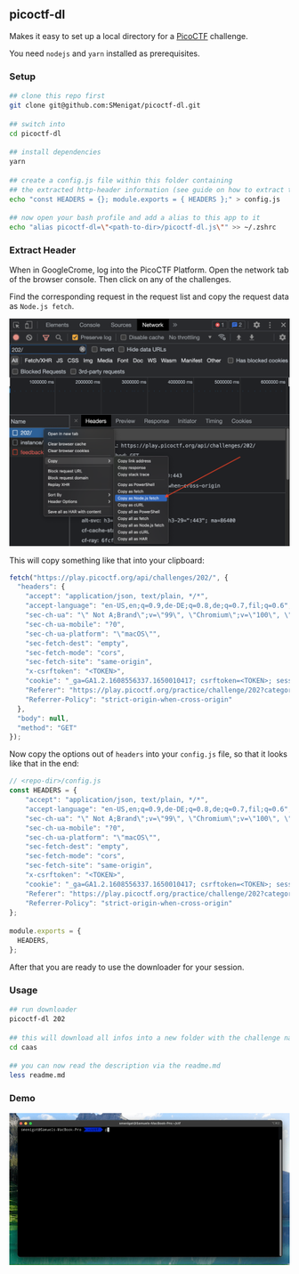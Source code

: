 ## picoctf-dl

Makes it easy to set up a local directory for a [PicoCTF](https://picoctf.org/) challenge.

You need `nodejs` and `yarn` installed as prerequisites.

### Setup

```bash
## clone this repo first
git clone git@github.com:SMenigat/picoctf-dl.git

## switch into
cd picoctf-dl

## install dependencies
yarn

## create a config.js file within this folder containing
## the extracted http-header information (see guide on how to extract that)
echo "const HEADERS = {}; module.exports = { HEADERS };" > config.js

## now open your bash profile and add a alias to this app to it
echo "alias picoctf-dl=\"<path-to-dir>/picoctf-dl.js\"" >> ~/.zshrc
```

### Extract Header

When in GoogleCrome, log into the PicoCTF Platform. Open the network tab of the browser console. Then click on any of the challenges.

Find the corresponding request in the request list and copy the request data as `Node.js fetch`.

![copy-as-node-fetch](./media/copy-as-node-fetch.png)

This will copy something like that into your clipboard:

```JavaScript
fetch("https://play.picoctf.org/api/challenges/202/", {
  "headers": {
    "accept": "application/json, text/plain, */*",
    "accept-language": "en-US,en;q=0.9,de-DE;q=0.8,de;q=0.7,fil;q=0.6",
    "sec-ch-ua": "\" Not A;Brand\";v=\"99\", \"Chromium\";v=\"100\", \"Google Chrome\";v=\"100\"",
    "sec-ch-ua-mobile": "?0",
    "sec-ch-ua-platform": "\"macOS\"",
    "sec-fetch-dest": "empty",
    "sec-fetch-mode": "cors",
    "sec-fetch-site": "same-origin",
    "x-csrftoken": "<TOKEN>",
    "cookie": "_ga=GA1.2.1608556337.1650010417; csrftoken=<TOKEN>; sessionid=<SESSID>; _gid=GA1.2.131558942.1650134071; _gat=1",
    "Referer": "https://play.picoctf.org/practice/challenge/202?category=1&page=1&solved=1",
    "Referrer-Policy": "strict-origin-when-cross-origin"
  },
  "body": null,
  "method": "GET"
});
```

Now copy the options out of `headers` into your `config.js` file, so that it looks like that in the end:

```JavaScript
// <repo-dir>/config.js
const HEADERS = {
    "accept": "application/json, text/plain, */*",
    "accept-language": "en-US,en;q=0.9,de-DE;q=0.8,de;q=0.7,fil;q=0.6",
    "sec-ch-ua": "\" Not A;Brand\";v=\"99\", \"Chromium\";v=\"100\", \"Google Chrome\";v=\"100\"",
    "sec-ch-ua-mobile": "?0",
    "sec-ch-ua-platform": "\"macOS\"",
    "sec-fetch-dest": "empty",
    "sec-fetch-mode": "cors",
    "sec-fetch-site": "same-origin",
    "x-csrftoken": "<TOKEN>",
    "cookie": "_ga=GA1.2.1608556337.1650010417; csrftoken=<TOKEN>; sessionid=<SESSID>; _gid=GA1.2.131558942.1650134071; _gat=1",
    "Referer": "https://play.picoctf.org/practice/challenge/202?category=1&page=1&solved=1",
    "Referrer-Policy": "strict-origin-when-cross-origin"
};

module.exports = {
  HEADERS,
};
```

After that you are ready to use the downloader for your session.

### Usage

```bash
## run downloader
picoctf-dl 202

## this will download all infos into a new folder with the challenge name
cd caas

## you can now read the description via the readme.md
less readme.md
```

### Demo

![demo](./media/demo.gif)
